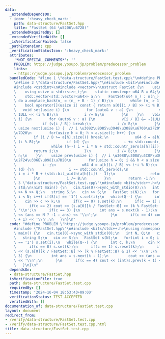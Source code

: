 ```yaml
---
data:
  _extendedDependsOn:
  - icon: ':heavy_check_mark:'
    path: data-structure/FastSet.hpp
    title: "FastSet (64 \u5206\u6728)"
  _extendedRequiredBy: []
  _extendedVerifiedWith: []
  _isVerificationFailed: false
  _pathExtension: cpp
  _verificationStatusIcon: ':heavy_check_mark:'
  attributes:
    '*NOT_SPECIAL_COMMENTS*': ''
    PROBLEM: https://judge.yosupo.jp/problem/predecessor_problem
    links:
    - https://judge.yosupo.jp/problem/predecessor_problem
  bundledCode: "#line 1 \"data-structure/FastSet.test.cpp\"\n#define PROBLEM \"https://judge.yosupo.jp/problem/predecessor_problem\"\
    \n#line 2 \"data-structure/FastSet.hpp\"\n#include <bit>\n#include <cstddef>\n\
    #include <cstdint>\n#include <vector>\n\nstruct FastSet {\n    using u64 = std::uint64_t;\n\
    \    using usize = std::size_t;\n    static constexpr u64 B = 64;\n    usize n;\n\
    \    std::vector<std::vector<u64>> a;\n    FastSet(u64 n_) : n(n_) {\n       \
    \ do a.emplace_back(n_ = (n_ + B - 1) / B);\n        while (n_ > 1);\n    }\n\
    \    bool operator[](usize i) const { return a[0][i / B] >> (i % B) & 1; }\n \
    \   void set(usize i) {\n        for (auto& v : a) {\n            v[i / B] |=\
    \ 1ULL << (i % B);\n            i /= B;\n        }\n    }\n    void reset(usize\
    \ i) {\n        for (auto& v : a) {\n            v[i / B] &= ~(1ULL << (i % B));\n\
    \            if (v[i / B]) break;\n            i /= B;\n        }\n    }\n   \
    \ usize next(usize i) {  // i \u3092\u8D85\u3048\u308B\u6700\u2F29\u306E\u8981\
    \u7D20\n        for(usize h = 0; h < a.size(); h++) {\n            i++;\n    \
    \        if (i / B >= a[h].size()) break;\n            u64 d = a[h][i / B] >>\
    \ (i % B);\n            if (d) {\n                i += std::countr_zero(d);\n\
    \                while (h--) i = i * B + std::countr_zero(a[h][i]);\n        \
    \        return i;\n            }\n            i /= B;\n        }\n        return\
    \ n;\n    }\n    usize prev(usize i) {  // i \u3088\u308A\u5C0F\u3055\u3044\u6700\
    \u2F24\u306E\u8981\u7D20\n        for(usize h = 0; i && h < a.size(); h++) {\n\
    \            i--;\n            u64 d = a[h][i / B] << (~i % B);\n            if\
    \ (d) {\n                i -= std::countl_zero(d);\n                while (h--)\
    \ i = i * B + (std::bit_width(a[h][i]) - 1);\n                return i;\n    \
    \        }\n            i /= B;\n        }\n        return -1;\n    }\n};\n#line\
    \ 3 \"data-structure/FastSet.test.cpp\"\n#include <bits/stdc++.h>\nusing namespace\
    \ std;\n\nint main() {\n   cin.tie(0)->sync_with_stdio(0);\n   int N, Q;\n   cin\
    \ >> N >> Q;\n   string S;\n   cin >> S;\n   FastSet s(N);\n   for(int i = 0;\
    \ i < N; i++) if(S[i] == '1') s.set(i);\n   while(Q--) {\n      int c, k;\n  \
    \    cin >> c >> k;\n      if(c == 0) s.set(k);\n      if(c == 1) s.reset(k);\n\
    \      if(c == 2) cout << (s.a[0][k / FastSet::B] >> (k % FastSet::B) & 1) <<\
    \ '\\n';\n      if(c == 3) {\n         int ans = s.next(k - 1);\n         cout\
    \ << (ans == N ? -1 : ans) << '\\n';\n      }\n      if(c == 4) cout << (int)s.prev(k\
    \ + 1) << '\\n';\n   }\n}\n"
  code: "#define PROBLEM \"https://judge.yosupo.jp/problem/predecessor_problem\"\n\
    #include \"FastSet.hpp\"\n#include <bits/stdc++.h>\nusing namespace std;\n\nint\
    \ main() {\n   cin.tie(0)->sync_with_stdio(0);\n   int N, Q;\n   cin >> N >> Q;\n\
    \   string S;\n   cin >> S;\n   FastSet s(N);\n   for(int i = 0; i < N; i++) if(S[i]\
    \ == '1') s.set(i);\n   while(Q--) {\n      int c, k;\n      cin >> c >> k;\n\
    \      if(c == 0) s.set(k);\n      if(c == 1) s.reset(k);\n      if(c == 2) cout\
    \ << (s.a[0][k / FastSet::B] >> (k % FastSet::B) & 1) << '\\n';\n      if(c ==\
    \ 3) {\n         int ans = s.next(k - 1);\n         cout << (ans == N ? -1 : ans)\
    \ << '\\n';\n      }\n      if(c == 4) cout << (int)s.prev(k + 1) << '\\n';\n\
    \   }\n}\n"
  dependsOn:
  - data-structure/FastSet.hpp
  isVerificationFile: true
  path: data-structure/FastSet.test.cpp
  requiredBy: []
  timestamp: '2024-10-04 18:53:43+09:00'
  verificationStatus: TEST_ACCEPTED
  verifiedWith: []
documentation_of: data-structure/FastSet.test.cpp
layout: document
redirect_from:
- /verify/data-structure/FastSet.test.cpp
- /verify/data-structure/FastSet.test.cpp.html
title: data-structure/FastSet.test.cpp
---
```

